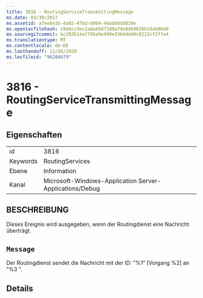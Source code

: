 ```yaml
---
title: 3816 - RoutingServiceTransmittingMessage
ms.date: 03/30/2017
ms.assetid: a7ee6e3b-4a02-47bd-b004-46abb6dd820e
ms.openlocfilehash: c8d4cc9ec2ada6b873d0a74e8db8636b18ab80d0
ms.sourcegitcommit: bc293b14af795e0e999e3304dd40c0222cf2ffe4
ms.translationtype: MT
ms.contentlocale: de-DE
ms.lasthandoff: 11/26/2020
ms.locfileid: "96284679"
---
```

# <a name="3816---routingservicetransmittingmessage"></a>3816 - RoutingServiceTransmittingMessage

## <a name="properties"></a>Eigenschaften  
  
|||  
|-|-|  
|id|3816|  
|Keywords|RoutingServices|  
|Ebene|Information|  
|Kanal|Microsoft-Windows-Application Server-Applications/Debug|  
  
## <a name="description"></a>BESCHREIBUNG  

 Dieses Ereignis wird ausgegeben, wenn der Routingdienst eine Nachricht überträgt.  
  
## <a name="message"></a>`Message`  

 Der Routingdienst sendet die Nachricht mit der ID: "%1" [Vorgang %2] an "%3 ".  
  
## <a name="details"></a>Details
